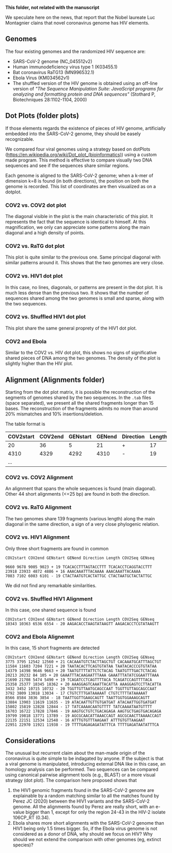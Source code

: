 **This folder, not related with the manuscript**

We speculate here on the news, that report that the Nobel laureate Luc Montagnier clains that novel coronavirus genome has HIV elements.

## Genomes
The four existing genomes and the randomized HIV sequence are:

- SARS-CoV-2 genome (NC_045512v2)
- Human immunodeficiency virus type 1 (K03455.1)
- Bat coronavirus RaTG13 (MN996532.1)
- Ebola Virus (KM034562v1)
- The shuffled version of the HIV genome is obtained using an off-line version of *"The Sequence Manipulation Suite: JavaScript programs for analyzing and formatting protein and DNA sequences"* (Stothard P, Biotechniques 28:1102-1104, 2000)


## Dot Plots (folder plots)
If those elements regards the existence of pieces of HIV genome, artificially embedded into the SARS-CoV-2 genome, they should be easely recognizable.

We compared four viral genomes using a strategy based on dotPlots (https://en.wikipedia.org/wiki/Dot_plot_(bioinformatics)) using a custom made program. This method is effective to compare visually two DNA sequences and see if the sequences share similar regions.

Each genome is aligned to the SARS-CoV-2 genome; when a k-mer of dimension k=8 is found (in both directions), the position on both the genome is recorded. This list of coordinates are then visualized as on a dotplot.

### COV2 vs. COV2 dot plot
The diagonal visible in the plot is the main characteristic of this plot. It represents the fact that the sequence is identical to himself. At this magnification, we only can appreciate some patterns along the main diagonal and a high density of points.

### COV2 vs. RaTG dot plot
This plot is quite similar to the previous one. Same principal diagonal with similar patterns around it. This shows that the two genomes are very close.

### COV2 vs. HIV1 dot plot
In this case, no lines, diagonals, or patterns are present in the dot plot. It is much less dense than the previous two. It shows that the number of sequences shared among the two genomes is small and sparse, along with the two sequences.

### COV2 vs. Shuffled HIV1 dot plot
This plot share the same general proprety of the HIV1 dot plot.

### COV2 and Ebola
Similar to the COV2 vs. HIV dot plot, this shows no signs of significative shared pieces of DNA among the two genomes. The density of the plot is slightly higher than the HIV plot.


## Alignment (Alignments folder)
Starting from the dot plot matrix, it is possible the reconstruction of the segments of genomes shared by the two sequences.
In the `.tab` files (space separated), we present all the shared fragments longer than 15 bases. The reconstruction of the fragments admits no more than around 20% mismatches and 10% insertions/deletion.


The table format is

|COV2start |COV2end |GENstart |GENend |Direction |Length |COV2Seq |GENseq|
|---|---|---|---|---|---|---|---|
|20 |36 |5 |21 |+| 17| CCAGGTAACAAACCAAC |CCAGGTAACAAACCAAC|
|4310| 4329| 4292| 4310| - |19 |TGTAAAAGTGCCTTTTACA| TGTAAAAGGCACTTTTACA|
|...||||||||

### COV2 vs. COV2 Alignment
An alignment that spans the whole sequences is found (main diagonal). Other 44 short alignments (<=25 bp) are found in both the direction.

### COV2 vs. RaTG Alignment
The two genomes share 139 fragments (various length) along the main diagonal in the same direction, a sign of a very close phylogenic relation.
### COV2 vs. HIV1 Alignment
Only three short fragments are found in common

~~~
COV2start COV2end GENstart GENend Direction Length COV2Seq GENseq

9660 9678 9005 9023 + 19 TCACACCTTTAGTACCTTT TCACACCTCAGGTACCTTT
23918 23933 4872 4886 + 16 AAACAAATTTACAAAA AAACAAATTACAAAA
7083 7102 6083 6101 - 19 CTACTAATGTCACTATTGC CTACTAATGCTACTATTGC
~~~

We did not find any remarkable similarities.

### COV2 vs. Shuffled HIV1 Alignment
In this case, one shared sequence is found

~~~
COV2start COV2end GENstart GENend Direction Length COV2Seq GENseq
10343 10363 6536 6554 - 20 AAGACACCTAAGTATAAGTT AAGACACCTCGTATAAGTT
~~~

### COV2 and Ebola Alignemnt
In this case, 15 short fragments are detected

~~~
COV2start COV2end GENstart GENend Direction Length COV2Seq GENseq
3775 3795 12542 12560 + 21 CACAAATGTCTACTTAGCTGT CACAAATGCATTTAGCTGT
11584 11603 7204 7221 + 20 TAATACACTTCAGTGTATAA TAATACACCCGTGTATAA
14379 14398 9646 9663 + 20 TAATGTTTTATTCTCTACAG TAATGTTTGACTCTACAG
20213 20232 84 105 + 20 GAAATTTACAAGAATTTAAA GAAATTTATATCGGAATTTAAA
21690 21708 5474 5490 + 19 TCAGATCCTCAGTTTTACA TCAGATCCAGTTTTACA
25358 25377 18345 18362 + 20 AAAGGAGTCAAATTACATTA AAAGGAGTCCTTACATTA
3432 3452 10715 10732 - 20 TGGTTGTTAATGCAGCCAAT TGGTTGTTAGCAGCCAAT
3792 3809 13018 13034 - 17 CTGTCTTTGATAAAAAT CTGTCTTTTATAAAAAT
8566 8584 3836 3854 - 18 TAATTGGTTGAAGCAGTT TAATTGGTGGAAAGCAGTT
13884 13903 11619 11635 - 19 ATACAATTGTTGTGATGAT ATACAATTGGTGATGAT
15802 15819 12828 12844 - 17 TATCAAAACAATGTTTT TATCAAAATAATGTTTT
16703 16722 17828 17846 - 19 AAGTGCTGTCTGACAGAGA AAGTGCTGAGTGACAGAGA
19799 19818 13771 13789 - 19 AGCGCAACATTAAACCAGT AGCGCAACTTAAAACCAGT
22135 22151 12534 12548 - 16 ATTTGTGTTTAAGAAT ATTTGTGTTAAGAAT
22951 22970 11921 11938 - 19 TTTTGAGAGAGATATTTCA TTTTGAGATAATATTTCA
~~~

## Considerations
The unusual but recurrent claim about the man-made origin of the coronavirus is quite simple to be indagated by anyone. If the subject is that a viral genome is manipulated, introducing external DNA like in this case, an homology analysis can be performed. Two sequences can be compared using canonical pairwise alignment tools (e.g., BLAST) or a more visual strategy (dot plot). 
The comparison here proposed shows that
 
1. the HIV1 genomic fragments found in the SARS-CoV-2 genome are explainable by a random matching similar to all the matches found by Perez JC (2020) between the HIV1 variants and the SARS-CoV-2 genome. All the alignments found by Perez are really short, with an e-value bigger than 1, except for only the region 24-43 in the HIV-2 isolate 106CP_RT (0.34).
2. Ebola shares more short alignments with the SARS-CoV-2 genome than HIV1 being only 1.5 times bigger. So, if the Ebola virus genome is not considered as a donor of DNA, why should we focus on HIV? Why should we not extend the comparison with other genomes (eg, extinct species)?
